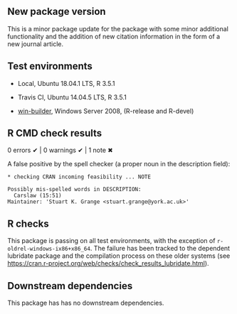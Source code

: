 ## New package version

This is a minor package update for the package with some minor additional functionality and the addition of new citation information in the form of a new journal article.   

## Test environments

  - Local, Ubuntu 18.04.1 LTS, R 3.5.1
  
  - Travis CI, Ubuntu 14.04.5 LTS, R 3.5.1
  
  - [win-builder](https://win-builder.r-project.org/), Windows Server 2008, (R-release and R-devel)

## R CMD check results

0 errors ✔ | 0 warnings ✔ | 1 note ✖

A false positive by the spell checker (a proper noun in the description field): 

```
* checking CRAN incoming feasibility ... NOTE

Possibly mis-spelled words in DESCRIPTION:
  Carslaw (15:51)
Maintainer: 'Stuart K. Grange <stuart.grange@york.ac.uk>'
```

## R checks

This package is passing on all test environments, with the exception of `r-oldrel-windows-ix86+x86_64`. The failure has been tracked to the dependent lubridate package and the compilation process on these older systems (see https://cran.r-project.org/web/checks/check_results_lubridate.html). 

## Downstream dependencies

This package has has no downstream dependencies.
